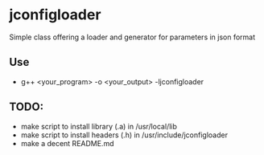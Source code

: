 # jconfigloader
Simple class offering a loader and generator for parameters in json format

## Use
- g++ <your_program> -o <your_output> -ljconfigloader

## TODO:
- make script to install library (.a) in /usr/local/lib
- make script to install headers (.h) in /usr/include/jconfigloader
- make a decent README.md
